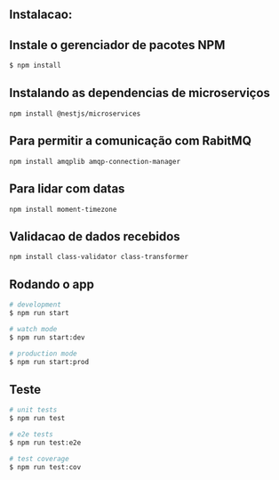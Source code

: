 

## Instalacao:

## Instale o gerenciador de pacotes NPM

```bash
$ npm install
```

## Instalando as dependencias de microserviços

```
npm install @nestjs/microservices
```

## Para permitir a comunicação com RabitMQ

```
npm install amqplib amqp-connection-manager

```

## Para lidar com datas

```
npm install moment-timezone

```

##  Validacao de dados recebidos

```
npm install class-validator class-transformer

```


## Rodando o app

```bash
# development
$ npm run start

# watch mode
$ npm run start:dev

# production mode
$ npm run start:prod
```

## Teste

```bash
# unit tests
$ npm run test

# e2e tests
$ npm run test:e2e

# test coverage
$ npm run test:cov
```
